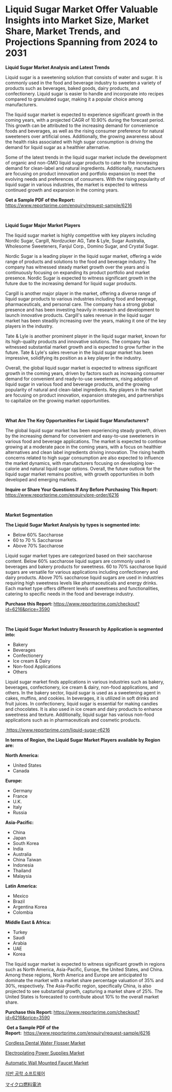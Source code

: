 <p><h1>Liquid Sugar Market Offer Valuable Insights into Market Size, Market Share, Market Trends, and Projections Spanning from 2024 to 2031</h1></p><p><strong>Liquid Sugar Market Analysis and Latest Trends</strong></p>
<p><p>Liquid sugar is a sweetening solution that consists of water and sugar. It is commonly used in the food and beverage industry to sweeten a variety of products such as beverages, baked goods, dairy products, and confectionery. Liquid sugar is easier to handle and incorporate into recipes compared to granulated sugar, making it a popular choice among manufacturers.</p><p>The liquid sugar market is expected to experience significant growth in the coming years, with a projected CAGR of 10.90% during the forecast period. This growth can be attributed to the increasing demand for convenience foods and beverages, as well as the rising consumer preference for natural sweeteners over artificial ones. Additionally, the growing awareness about the health risks associated with high sugar consumption is driving the demand for liquid sugar as a healthier alternative.</p><p>Some of the latest trends in the liquid sugar market include the development of organic and non-GMO liquid sugar products to cater to the increasing demand for clean-label and natural ingredients. Additionally, manufacturers are focusing on product innovation and portfolio expansion to meet the evolving needs and preferences of consumers. With the rising popularity of liquid sugar in various industries, the market is expected to witness continued growth and expansion in the coming years.</p></p>
<p><strong>Get a Sample PDF of the Report:&nbsp;</strong> <a href="https://www.reportprime.com/enquiry/request-sample/6216">https://www.reportprime.com/enquiry/request-sample/6216</a></p>
<p>&nbsp;</p>
<p><strong>Liquid Sugar Major Market Players</strong></p>
<p><p>The liquid sugar market is highly competitive with key players including Nordic Sugar, Cargill, Nordzucker AG, Tate & Lyle, Sugar Australia, Wholesome Sweeteners, Fanjul Corp., Domino Sugar, and Crystal Sugar. </p><p>Nordic Sugar is a leading player in the liquid sugar market, offering a wide range of products and solutions to the food and beverage industry. The company has witnessed steady market growth over the years and is continuously focusing on expanding its product portfolio and market presence. Nordic Sugar is expected to witness significant growth in the future due to the increasing demand for liquid sugar products.</p><p>Cargill is another major player in the market, offering a diverse range of liquid sugar products to various industries including food and beverage, pharmaceuticals, and personal care. The company has a strong global presence and has been investing heavily in research and development to launch innovative products. Cargill's sales revenue in the liquid sugar market has been steadily increasing over the years, making it one of the key players in the industry.</p><p>Tate & Lyle is another prominent player in the liquid sugar market, known for its high-quality products and innovative solutions. The company has witnessed substantial market growth and is expected to grow further in the future. Tate & Lyle's sales revenue in the liquid sugar market has been impressive, solidifying its position as a key player in the industry.</p><p>Overall, the global liquid sugar market is expected to witness significant growth in the coming years, driven by factors such as increasing consumer demand for convenient and ready-to-use sweeteners, rising adoption of liquid sugar in various food and beverage products, and the growing popularity of natural and clean-label ingredients. Key players in the market are focusing on product innovation, expansion strategies, and partnerships to capitalize on the growing market opportunities.</p></p>
<p>&nbsp;</p>
<p><strong>What Are The Key Opportunities For Liquid Sugar Manufacturers?</strong></p>
<p><p>The global liquid sugar market has been experiencing steady growth, driven by the increasing demand for convenient and easy-to-use sweeteners in various food and beverage applications. The market is expected to continue growing at a moderate pace in the coming years, with a focus on healthier alternatives and clean label ingredients driving innovation. The rising health concerns related to high sugar consumption are also expected to influence the market dynamics, with manufacturers focusing on developing low-calorie and natural liquid sugar options. Overall, the future outlook for the liquid sugar market remains positive, with growth opportunities in both developed and emerging markets.</p></p>
<p><strong>Inquire or Share Your Questions If Any Before Purchasing This Report:</strong> <a href="https://www.reportprime.com/enquiry/pre-order/6216">https://www.reportprime.com/enquiry/pre-order/6216</a></p>
<p>&nbsp;</p>
<p><strong>Market Segmentation</strong></p>
<p><strong>The Liquid Sugar Market Analysis by types is segmented into:</strong></p>
<p><ul><li>Below 60% Saccharose</li><li>60 to 70 % Saccharose</li><li>Above 70% Saccharose</li></ul></p>
<p><p>Liquid sugar market types are categorized based on their saccharose content. Below 60% saccharose liquid sugars are commonly used in beverages and bakery products for sweetness. 60 to 70% saccharose liquid sugars are versatile for various applications including confectionery and dairy products. Above 70% saccharose liquid sugars are used in industries requiring high sweetness levels like pharmaceuticals and energy drinks. Each market type offers different levels of sweetness and functionalities, catering to specific needs in the food and beverage industry.</p></p>
<p><strong>Purchase this Report:&nbsp;</strong><a href="https://www.reportprime.com/checkout?id=6216&price=3590">https://www.reportprime.com/checkout?id=6216&price=3590</a></p>
<p>&nbsp;</p>
<p><strong>The Liquid Sugar Market Industry Research by Application is segmented into:</strong></p>
<p><ul><li>Bakery</li><li>Beverages</li><li>Confectionery</li><li>Ice cream & Dairy</li><li>Non-food Applications</li><li>Others</li></ul></p>
<p><p>Liquid sugar market finds applications in various industries such as bakery, beverages, confectionery, ice cream & dairy, non-food applications, and others. In the bakery sector, liquid sugar is used as a sweetening agent in cakes, muffins, and cookies. In beverages, it is utilized in soft drinks and fruit juices. In confectionery, liquid sugar is essential for making candies and chocolates. It is also used in ice cream and dairy products to enhance sweetness and texture. Additionally, liquid sugar has various non-food applications such as in pharmaceuticals and cosmetic products.</p></p>
<p><a href="https://www.reportprime.com/liquid-sugar-r6216">&nbsp;https://www.reportprime.com/liquid-sugar-r6216</a></p>
<p><strong>In terms of Region, the Liquid Sugar Market Players available by Region are:</strong></p>
<p>
    <p> <strong> North America: </strong>
        <ul>
            <li>United States</li>
            <li>Canada</li>
        </ul>
        </p> 
    <p> <strong> Europe: </strong>
        <ul>
            <li>Germany</li>
            <li>France</li>
            <li>U.K.</li>
            <li>Italy</li>
            <li>Russia</li>
        </ul>
        </p> 
    <p> <strong> Asia-Pacific: </strong>
        <ul>
            <li>China</li>
            <li>Japan</li>
            <li>South Korea</li>
            <li>India</li>
            <li>Australia</li>
            <li>China Taiwan</li>
            <li>Indonesia</li>
            <li>Thailand</li>
            <li>Malaysia</li>
        </ul>
        </p> 
    <p> <strong> Latin America: </strong>
        <ul>
            <li>Mexico</li>
            <li>Brazil</li>
            <li>Argentina Korea</li>
            <li>Colombia</li>
        </ul>
        </p> 
    <p> <strong> Middle East & Africa: </strong>
        <ul>
            <li>Turkey</li>
            <li>Saudi</li>
            <li>Arabia</li>
            <li>UAE</li>
            <li>Korea</li>
        </ul>
    </p>
    </p>
<p><p>The liquid sugar market is expected to witness significant growth in regions such as North America, Asia-Pacific, Europe, the United States, and China. Among these regions, North America and Europe are anticipated to dominate the market with a market share percentage valuation of 35% and 30%, respectively. The Asia-Pacific region, specifically China, is also projected to see substantial growth, capturing a market share of 25%. The United States is forecasted to contribute about 10% to the overall market share.</p></p>
<p><strong>Purchase this Report: </strong><a href="https://www.reportprime.com/checkout?id=6216&price=3590">https://www.reportprime.com/checkout?id=6216&price=3590</a></p>
<p>&nbsp;<strong>Get a Sample PDF of the Report:&nbsp;&nbsp;</strong><a href="https://www.reportprime.com/enquiry/request-sample/6216">https://www.reportprime.com/enquiry/request-sample/6216</a></p>
<p><strong></strong></p>
<p><p><a href="https://issuu.com/reportprime-2/docs/cordless-dental-water-flosser-market-size-2030.ppt">Cordless Dental Water Flosser Market</a></p><p><a href="https://www.linkedin.com/pulse/electroplating-power-supplies-market-dynamics-2024-2031-also-y2mae">Electroplating Power Supplies Market</a></p><p><a href="https://issuu.com/reportprime-2/docs/automatic-wall-mounted-faucet-market-size-2030.ppt">Automatic Wall Mounted Faucet Market</a></p><p><a href="https://github.com/TimmyMann6767/Market-Research-Report-List-1/blob/main/103051771384.md">지반 공학 소프트웨어</a></p><p><a href="https://medium.com/@lilliegrant1999/%E3%83%9E%E3%82%A4%E3%82%AF%E3%83%AD%E7%87%83%E6%96%99%E9%9B%BB%E6%B1%A0%E5%B8%82%E5%A0%B4%E3%81%AE%E8%A6%8F%E6%A8%A1-cagr-%E3%83%88%E3%83%AC%E3%83%B3%E3%83%89%E3%81%AF-2024%E5%B9%B4%E3%81%8B%E3%82%892030%E5%B9%B4%E3%81%BE%E3%81%A7%E3%81%A7%E3%81%99-c7d6baaff562">マイクロ燃料電池</a></p></p>